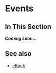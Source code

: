 # Events

## In This Section

***Coming soon...***

## See also

* [eBook](/docs/documentation/e_book)
